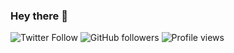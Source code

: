 ### Hey there 👋

![Twitter Follow](https://img.shields.io/twitter/follow/tasxzd?label=Follow)
![GitHub followers](https://img.shields.io/github/followers/devnjade?label=Follow&style=social)
![Profile views](https://gpvc.arturio.dev/devnjade)
